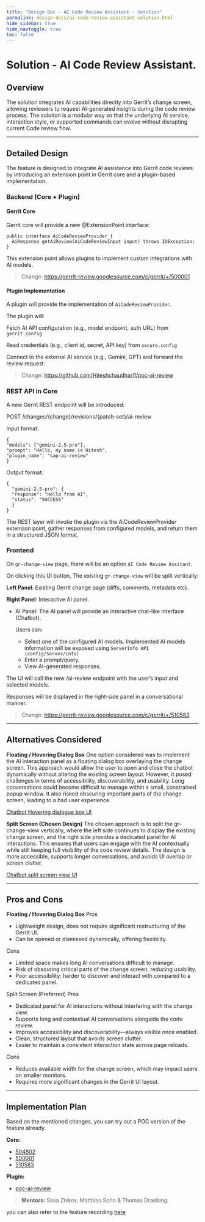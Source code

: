 ```yaml
---
title: "Design Doc - AI Code Review Assistant - Solution"
permalink: design-docs/ai-code-review-assistant-solution.html
hide_sidebar: true
hide_navtoggle: true
toc: false
---
```


# Solution - AI Code Review Assistant.

## Overview

The solution integrates AI capabilities directly into Gerrit’s change
screen, allowing reviewers to request AI-generated insights during
the code review process. The solution is a modular way so that the
underlying AI service, interaction style, or supported commands can
evolve without disrupting current Code review flow.

---

## Detailed Design

The feature is designed to integrate AI assistance into Gerrit code
reviews by introducing an extension point in Gerrit core and a
plugin-based implementation.

### Backend (Core + Plugin)

#### Gerrit Core

Gerrit core will provide a new @ExtensionPoint interface:

```
public interface AiCodeReviewProvider {
  AiResponse getAiReview(AiCodeReviewInput input) throws IOException;
}
```

This extension point allows plugins to implement custom integrations
with AI models.

> Change: https://gerrit-review.googlesource.com/c/gerrit/+/500001

#### Plugin Implementation

A plugin will provide the implementation of `AiCodeReviewProvider`.

The plugin will:

Fetch AI API configuration (e.g., model endpoint, auth URL) from `gerrit.config`

Read credentials (e.g., client id, secret, API key) from `secure.config`

Connect to the external AI service (e.g., Gemini, GPT) and forward
the review request.

> Change: https://github.com/Hiteshchaudhari1/poc-ai-review

### REST API in Core

A new Gerrit REST endpoint will be introduced:

POST /changes/{change}/revisions/{patch-set}/ai-review


Input format:
```
{
"models": ["gemini-2.5-pro"],
"prompt": "Hello, my name is Hitesh",
"plugin_name": "sap-ai-review"
}
```

Output format:
```
{
  "gemini-2.5-pro": {
  "response": "Hello from AI",
  "status": "SUCCESS"
  }
}
```

The REST layer will invoke the plugin via the AiCodeReviewProvider
extension point, gather responses from configured models, and return
them in a structured JSON format.

### Frontend

On `gr-change-view` page, there will be an option
`AI Code Review Assitant`.

On clicking this UI button, The existing `gr-change-view` will be
split vertically:

**Left Panel**: Existing Gerrit change page (diffs, comments,
metadata etc).

**Right Panel**: Interactive AI panel.

 - AI Panel: The AI panel will provide an interactive chat-like
interface (Chatbot).

    Users can:
     - Select one of the configured AI models. Implemented AI models
       information will be exposed using `ServerInfo API
       (config/server/info)`
     - Enter a prompt/query.
     - View AI-generated responses.


The UI will call the new /ai-review endpoint with the user’s input and
selected models.

Responses will be displayed in the right-side panel in a conversational
manner.

> Change: https://gerrit-review.googlesource.com/c/gerrit/+/510583
---

## Alternatives Considered

**Floating / Hovering Dialog Box**
One option considered was to implement the AI interaction panel as
a floating dialog box overlaying the change screen. This approach would
allow the user to open and close the chatbot dynamically without altering
the existing screen layout. However, it posed challenges in terms of
accessibility, discoverability, and usability. Long conversations could
become difficult to manage within a small, constrained popup window.
It also risked obscuring important parts of the change screen, leading
to a bad user experience.

[Chatbot Hovering dialogue box UI](https://github.com/Hiteshchaudhari1/poc-ai-review/blob/main/Screenshot%202025-09-15%20at%2013.45.18.png)

**Split Screen (Chosen Design)**
The chosen approach is to split the gr-change-view vertically,
where the left side continues to display the existing change screen,
and the right side provides a dedicated panel for AI interactions.
This ensures that users can engage with the AI contextually while still
keeping full visibility of the code review details. The design is more
accessible, supports longer conversations, and avoids UI overlap or
screen clutter.

[Chatbot split screen view UI](https://github.com/Hiteshchaudhari1/poc-ai-review/blob/main/Screenshot%202025-09-29%20at%2013.07.38.png)

---
## Pros and Cons

**Floating / Hovering Dialog Box**
Pros
  - Lightweight design, does not require significant restructuring
    of the Gerrit UI.
  - Can be opened or dismissed dynamically, offering flexibility.

Cons
  - Limited space makes long AI conversations difficult to manage.
  - Risk of obscuring critical parts of the change screen, reducing
    usability.
  - Poor accessibility: harder to discover and interact with compared
    to a dedicated panel.

Split Screen (Preferred)
Pros
  - Dedicated panel for AI interactions without interfering with
    the change view.
  - Supports long and contextual AI conversations alongside
    the code review.
  - Improves accessibility and discoverability—always visible
    once enabled.
  - Clean, structured layout that avoids screen clutter.
  - Easier to maintain a consistent interaction state across page reloads.

Cons
  - Reduces available width for the change screen, which may impact
    users on smaller monitors.
  - Requires more significant changes in the Gerrit UI layout.

---

## Implementation Plan

Based on the mentioned changes, you can try out a POC version of the
feature already.

**Core:**
  - [504802](https://gerrit-review.googlesource.com/c/gerrit/+/504802)
  - [500001](https://gerrit-review.googlesource.com/c/gerrit/+/500001)
  - [510583](https://gerrit-review.googlesource.com/c/gerrit/+/510583)

**Plugin:**
  - [poc-ai-review](https://github.com/Hiteshchaudhari1/poc-ai-review)

> **Mentors:** Sasa Zivkov, Matthias Sohn & Thomas Draebing.

you can also refer to the feature recording [here](https://drive.google.com/file/d/1fRG2dlJeiz0qs_6Q3nPqfKAAJNT8xMCa/view?usp=drive_link)